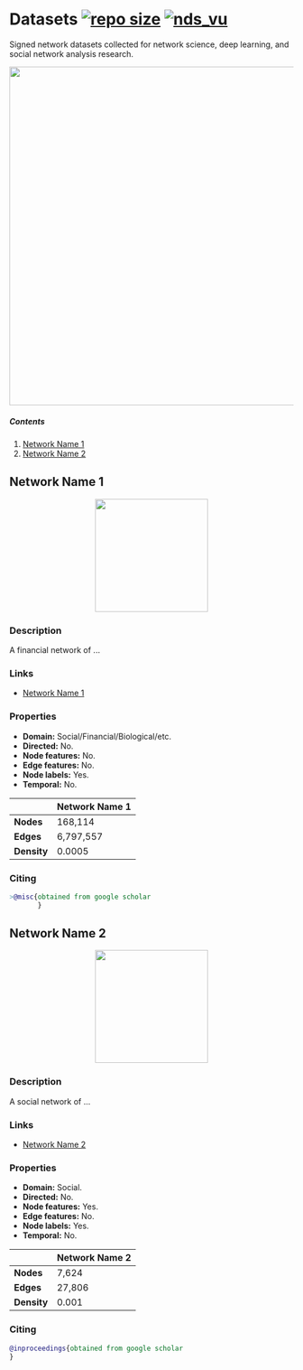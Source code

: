 # Datasets [![repo size](https://img.shields.io/github/repo-size/NDS-VU/signed-network-datasets.svg)](https://github.com/NDS-VU/signed-network-datasets/archive/master.zip) [![nds_vu](https://img.shields.io/twitter/follow/nds_vu?style=social&logo=twitter)](https://twitter.com/intent/follow?screen_name=nds_vu)⠀

Signed network datasets collected for network science, deep learning, and social network analysis research.

<p align="center">
  <img width="600" src="/images/repo_figure.png">
</p>

##### Contents   

1. [Network Name 1](#network-name-1)
2. [Network Name 2](#network-name-2)

## Network Name 1
<p align="center">
  <img width="200" src="/images/network-name-1.png">
</p>


### Description
<p align="justify">
A financial network of ... </p>

### Links


- [Network Name 1](https://...dataset...link...)

### Properties

- **Domain:** Social/Financial/Biological/etc. 
- **Directed:** No.
- **Node features:** No.
- **Edge features:** No.
- **Node labels:** Yes.
- **Temporal:** No.


|   | **Network Name 1**  |
|---|---|
| **Nodes** |168,114   |
| **Edges** | 6,797,557 |
| **Density** |  0.0005 |

### Citing
```bibtex
>@misc{obtained from google scholar
       }
```

## Network Name 2

<p align="center">
  <img width="200" src="/images/network-name-2.png">
</p>



### Description
<p align="justify">
A social network of ... </p>

### Links

- [Network Name 2](https://...dataset...link...)

### Properties

- **Domain:** Social. 
- **Directed:** No.
- **Node features:** Yes.
- **Edge features:** No.
- **Node labels:** Yes.
- **Temporal:** No.

|   | **Network Name 2**  |
|---|---|
| **Nodes** |7,624  | 
| **Edges** | 27,806  |
| **Density** |  0.001 | 


### Citing
```bibtex
@inproceedings{obtained from google scholar
}
```
